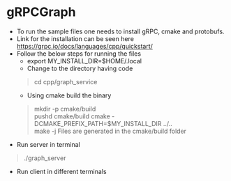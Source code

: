 # gRPCGraph

 - To run the sample files one needs to install gRPC, cmake and protobufs. 
 - Link for the installation can be seen here https://grpc.io/docs/languages/cpp/quickstart/
 - Follow the below steps for running the files
   -  export MY_INSTALL_DIR=$HOME/.local
   - Change to the directory having code 
    > cd cpp/graph_service
   -  Using cmake build the binary 
    > mkdir -p cmake/build  
    > pushd cmake/build 
    > cmake -DCMAKE_PREFIX_PATH=$MY_INSTALL_DIR ../..  
    > make -j 
    > Files are generated in the cmake/build folder
 - Run server in terminal 
  > ./graph_server 
  
 - Run client in different terminals
